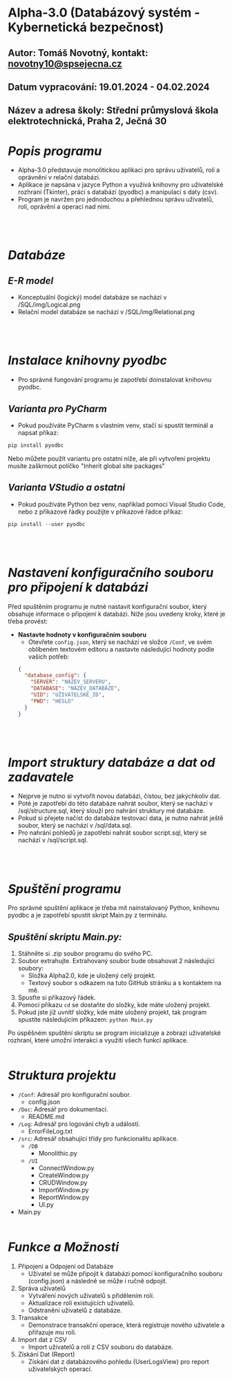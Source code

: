 # Alpha-3.0 (Databázový systém - Kybernetická bezpečnost)
## Autor: Tomáš Novotný, kontakt: novotny10@spsejecna.cz
## Datum vypracování: 19.01.2024 - 04.02.2024
## Název a adresa školy: Střední průmyslová škola elektrotechnická, Praha 2, Ječná 30

# *Popis programu*
- Alpha-3.0 představuje monolitickou aplikaci pro správu uživatelů, rolí a oprávnění v relační databázi.
- Aplikace je napsána v jazyce Python a využívá knihovny pro uživatelské rozhraní (Tkinter), práci s databází (pyodbc) a manipulaci s daty (csv).
- Program je navržen pro jednoduchou a přehlednou správu uživatelů, rolí, oprávění a operací nad nimi.

</br></br>

# *Databáze*
## *E-R model*
- Konceptuální (logický) model databáze se nachází v /SQL/img/Logical.png
- Relační model databáze se nachází v /SQL/img/Relational.png

</br></br>

# *Instalace knihovny pyodbc*
- Pro správné fungování programu je zapotřebí doinstalovat knihovnu pyodbc.
## *Varianta pro PyCharm*
- Pokud používáte PyCharm s vlastním venv, stačí si spustit terminál a napsat příkaz:
``` python
pip install pyodbc
```
Nebo můžete použít variantu pro ostatní níže, ale při vytvoření projektu musíte zaškrnout políčko "Inherit global site packages"
## *Varianta VStudio a ostatni*
- Pokud používáte Python bez venv, například pomoci Visual Studio Code, nebo z příkazové řádky použijte v příkazové řádce příkaz:
``` python
pip install --user pyodbc
```
</br></br>

# *Nastavení konfiguračního souboru pro připojení k databázi*
Před spuštěním programu je nutné nastavit konfigurační soubor, který obsahuje informace o připojení k databázi. Níže jsou uvedeny kroky, které je třeba provést:
- **Nastavte hodnoty v konfiguračním souboru**
   - Otevřete `config.json`, který se nachází ve složce `/Conf`, ve svém oblíbeném textovém editoru a nastavte následující hodnoty podle vašich potřeb:
   ```json
   {
     "database_config": {
       "SERVER": "NÁZEV_SERVERU",
       "DATABASE": "NÁZEV_DATABÁZE",
       "UID": "UŽIVATELSKÉ_ID",
       "PWD": "HESLO"
     }
   }

</br></br>

# *Import struktury databáze a dat od zadavatele*
- Nejprve je nutno si vytvořit novou databázi, čistou, bez jakýchkoliv dat.
- Poté je zapotřebí do této databáze nahrát soubor, který se nachází v /sql/structure.sql, který slouží pro nahrání struktury mé databáze.
- Pokud si přejete načíst do databáze testovací data, je nutno nahrát ještě soubor, který se nachází v /sql/data.sql.
- Pro nahrání pohledů je zapotřebí nahrát soubor script.sql, který se nachází v /sql/script.sql.

</br></br>

# *Spuštění programu*
Pro správné spuštění aplikace je třeba mít nainstalovaný Python, knihovnu pyodbc a je zapotřebí spustit skript Main.py z terminálu.</br>
## *Spuštění skriptu Main.py:*
1. Stáhněte si .zip soubor programu do svého PC.
2. Soubor extrahujte. Extrahovaný soubor bude obsahovat 2 následující soubory:
   - Složka Alpha2.0, kde je uložený celý projekt.
   - Textový soubor s odkazem na tuto GitHub stránku a s kontaktem na mě.
4. Spusťte si příkazový řádek.
5. Pomocí příkazu `cd` se dostaňte do složky, kde máte uložený projekt.
6. Pokud jste již uvnitř složky, kde máte uložený projekt, tak program spustíte následujícím příkazem: `python Main.py`

Po úspěšném spuštění skriptu se program inicializuje a zobrazí uživatelské rozhraní, které umožní interakci a využití všech funkcí aplikace.
</br></br>

# *Struktura projektu*
- `/Conf`: Adresář pro konfigurační soubor.
  - config.json
- `/Doc`: Adresář pro dokumentaci.
  - README.md
- `/Log`: Adresář pro logování chyb a událostí.
  - ErrorFileLog.txt
- `/src`: Adresář obsahující třídy pro funkcionalitu aplikace.
  - `/DB`
    - Monolithic.py
  - `/UI`
    - ConnectWindow.py
    - CreateWindow.py
    - CRUDWindow.py
    - ImportWindow.py
    - ReportWindow.py
    - UI.py
- Main.py
</br></br>

# *Funkce a Možnosti*
1. Připojení a Odpojení od Databáze
   - Uživatel se může připojit k databázi pomocí konfiguračního souboru (config.json) a následně se může i ručně odpojit.
2. Správa uživatelů
   - Vytváření nových uživatelů s přidělením rolí.
   - Aktualizace rolí existujících uživatelů.
   - Odstranění uživatelů z databáze.
3. Transakce
   - Demonstrace transakční operace, která registruje nového uživatele a přiřazuje mu roli.
4. Import dat z CSV
   - Import uživatelů a rolí z CSV souboru do databáze.
5. Získání Dat (Report)
   - Získání dat z databázového pohledu (UserLogsView) pro report uživatelských operací.
